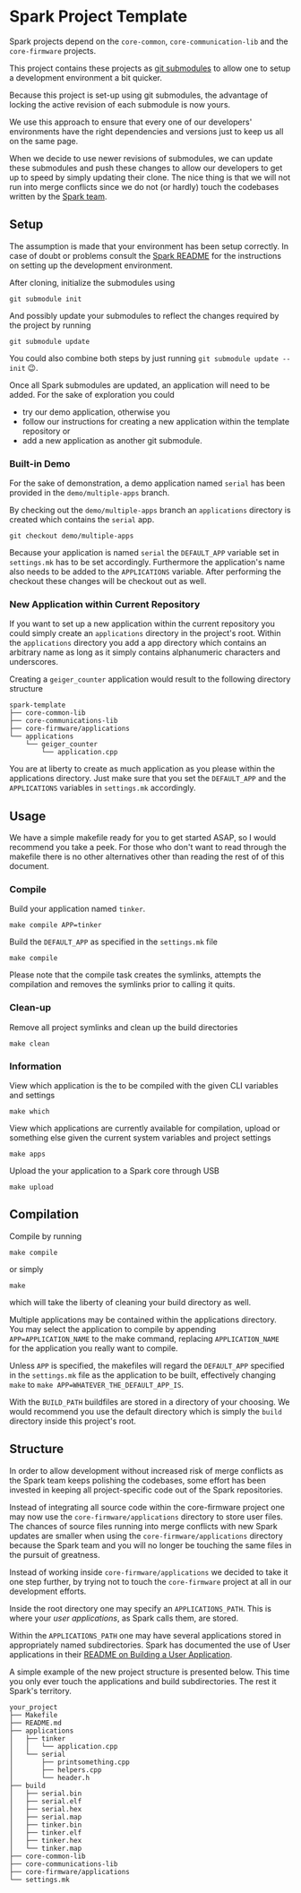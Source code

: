 # Spark Project Template
Spark projects depend on the ```core-common```, ```core-communication-lib``` 
and the ```core-firmware``` projects.

This project contains these projects as 
[git submodules](http://git-scm.com/docs/git-submodule) to allow one to setup
a development environment a bit quicker.

Because this project is set-up using git submodules, the advantage of locking 
the active revision of each submodule is now yours.

We use this approach to ensure that every one of our developers' environments 
have the right dependencies and versions just to keep us all on the same page.

When we decide to use newer revisions of submodules, we can update these 
submodules and push these changes to allow our developers to get up to speed
by simply updating their clone. The nice thing is that we will not run into
merge conflicts since we do not (or hardly) touch the codebases written by the 
[Spark team](https://github.com/spark).

## Setup
The assumption is made that your environment has been setup correctly. In case
of doubt or problems consult the [Spark README](https://github.com/spark/core-firmware/blob/master/README.md)
for the instructions on setting up the development environment.

After cloning, initialize the submodules using

    git submodule init

And possibly update your submodules to reflect the changes required by the
project by running

    git submodule update

You could also combine both steps by just running 
```git submodule update --init``` :wink:.

Once all Spark submodules are updated, an application will need to be added.
For the sake of exploration you could 
 - try our demo application, otherwise you
 - follow our instructions for creating a new application within the 
template repository or 
 - add a new application as another git submodule.

### Built-in Demo
For the sake of demonstration, a demo application named ```serial``` has been 
provided in the ```demo/multiple-apps``` branch.

By checking out the ```demo/multiple-apps``` branch an ```applications```
directory is created which contains the ```serial``` app.

```git checkout demo/multiple-apps```

Because your application is named ```serial``` the ```DEFAULT_APP``` variable
set in ```settings.mk``` has to be set accordingly. Furthermore the 
application's name also needs to be added to the ```APPLICATIONS``` variable.
After performing the checkout these changes will be checkout out as well.

### New Application within Current Repository
If you want to set up a new application within the current repository you could
simply create an ```applications``` directory in the project's root. Within 
the ```applications``` directory you add a app directory which contains an
arbitrary name as long as it simply contains alphanumeric characters and 
underscores.

Creating a ```geiger_counter``` application would result to the following 
directory structure

    spark-template
    ├── core-common-lib
    ├── core-communications-lib
    ├── core-firmware/applications
    └── applications
        └── geiger_counter
            └── application.cpp

You are at liberty to create as much application as you please within the
applications directory. Just make sure that you set the ```DEFAULT_APP``` and
the ```APPLICATIONS``` variables in ```settings.mk``` accordingly.

## Usage
We have a simple makefile ready for you to get started ASAP, so I would 
recommend you take a peek. For those who don't want to read through the 
makefile there is no other alternatives other than reading the rest of of this
document.

### Compile
Build your application named ```tinker```.

    make compile APP=tinker

Build the ```DEFAULT_APP``` as specified in the ```settings.mk``` file

    make compile

Please note that the compile task creates the symlinks, attempts the 
compilation and removes the symlinks prior to calling it quits.

### Clean-up
Remove all project symlinks and clean up the build directories

    make clean

### Information
View which application is the to be compiled with the given CLI variables and
settings

    make which

View which applications are currently available for compilation, upload or
something else given the current system variables and project settings

    make apps

Upload the your application to a Spark core through USB

    make upload

## Compilation
Compile by running 

    make compile
    
or simply 

    make

which will take the liberty of cleaning your build directory as well.

Multiple applications may be contained within the applications directory. You 
may select the application to compile by appending ```APP=APPLICATION_NAME``` 
to the make command, replacing ```APPLICATION_NAME``` for the application you 
really want to compile.

Unless ```APP``` is specified, the makefiles will regard the ```DEFAULT_APP``` 
specified in the ```settings.mk``` file as the application to be built,
effectively changing ```make``` to ```make APP=WHATEVER_THE_DEFAULT_APP_IS```.

With the ```BUILD_PATH``` buildfiles are stored in a directory of your 
choosing. We would recommend you use the default directory which is simply the
```build``` directory inside this project's root.

## Structure
In order to allow development without increased risk of merge conflicts as the
Spark team keeps polishing the codebases, some effort has been invested in 
keeping all project-specific code out of the Spark repositories.

Instead of integrating all source code within the core-firmware project one may
now use the ```core-firmware/applications``` directory to store user files.
The chances of source files running into merge conflicts with new Spark updates
are smaller when using the ```core-firmware/applications``` directory because 
the Spark team and you will no longer be touching the same files in the 
pursuit of greatness.

Instead of working inside ```core-firmware/applications``` we decided to take
it one step further, by trying not to touch the ```core-firmware``` project at
all in our development efforts.

Inside the root directory one may specify an ```APPLICATIONS_PATH```. This is
where your _user applications_, as Spark calls them, are stored.

Within the ```APPLICATIONS_PATH``` one may have several applications stored in
appropriately named subdirectories. Spark has documented the use of User 
applications in their [README on Building a User Application](https://github.com/spark/core-firmware/blob/master/build/readme.md#building-a-user-application).

A simple example of the new project structure is presented below. This time you
only ever touch the applications and build subdirectories. The rest it Spark's
territory.

    your_project
    ├── Makefile
    ├── README.md
    ├── applications
    │   ├── tinker
    │   │   └── application.cpp
    │   └── serial
    │       ├── printsomething.cpp
    │       ├── helpers.cpp
    │       └── header.h
    ├── build
    │   ├── serial.bin
    │   ├── serial.elf
    │   ├── serial.hex
    │   ├── serial.map
    │   ├── tinker.bin
    │   ├── tinker.elf
    │   ├── tinker.hex
    │   └── tinker.map
    ├── core-common-lib
    ├── core-communications-lib
    ├── core-firmware/applications
    └── settings.mk
